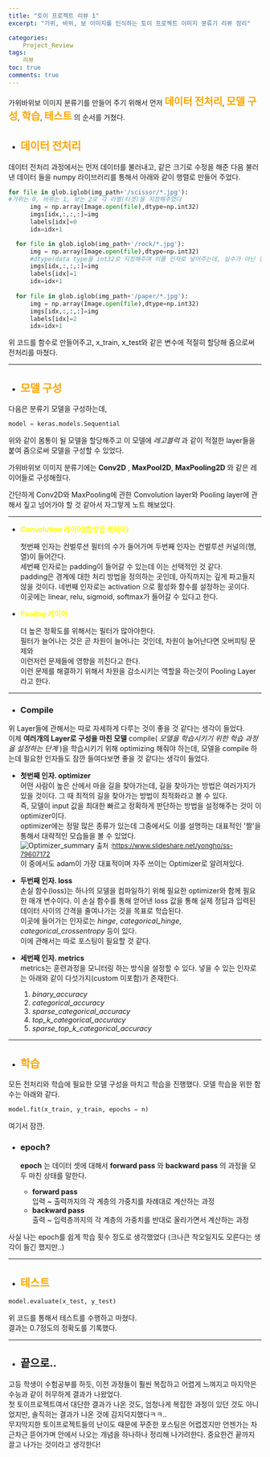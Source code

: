 ```yaml
---
title: "토이 프로젝트 리뷰 1"
excerpt: "가위, 바위, 보 이미지를 인식하는 토이 프로젝트 이미지 분류기 리뷰 정리"

categories:
    Project_Review
tags: 
    리뷰
toc: true
comments: true
---
```

가위바위보 이미지 분류기를 만들어 주기 위해서 먼저 <strong><span style = "font-size : 20px; color :orange" >데이터 전처리</span></strong>, <strong><span style = "font-size : 20px;color :orange" >모델 구성</span></strong>, <strong><span style = "font-size : 20px;color :orange" >학습</span></strong>, <strong><span style = "font-size : 20px;color :orange" >테스트</span></strong> 의 순서를 거쳤다.

- ## <span style = "color : orange">__데이터 전처리__</span>  
 
데이터 전처리 과정에서는 먼저 데이터를 불러내고, 같은 크기로 수정을 해준 다음 불러낸 데이터 들을 numpy 라이브러리를 통해서 아래와 같이 행렬로 만들어 주었다. 
  ```python
  for file in glob.iglob(img_path+'/scissor/*.jpg'):
  #가위는 0, 바위는 1, 보는 2로 각 라벨(타겟)을 지정해주었다
        img = np.array(Image.open(file),dtype=np.int32)
        imgs[idx,:,:,:]=img    
        labels[idx]=0  
        idx=idx+1

    for file in glob.iglob(img_path+'/rock/*.jpg'):
        img = np.array(Image.open(file),dtype=np.int32)
        #dtype(data type을 int32로 지정해주며 이를 인자로 넣어주는데, 실수가 아닌 정수로 표현해주겠다는 의미를 갖는다.)
        imgs[idx,:,:,:]=img    
        labels[idx]=1  
        idx=idx+1       
    
    for file in glob.iglob(img_path+'/paper/*.jpg'):
        img = np.array(Image.open(file),dtype=np.int32)
        imgs[idx,:,:,:]=img    
        labels[idx]=2
        idx=idx+1
```  
위 코드를 함수로 만들어주고, x_train, x_test와 같은 변수에 적절히 할당해 줌으로써 전처리를 마쳤다.

------------
- ## <span style = "color : orange"> __모델 구성__ </span>

다음은 분류기 모델을 구성하는데,  
```python
model = keras.models.Sequential
```
위와 같이 몸통이 될 모델을 할당해주고 이 모델에 _레고블럭_ 과 같이 적절한 layer들을 붙여 줌으로써 모델을 구성할 수 있었다.  

가위바위보 이미지 분류기에는 __Conv2D__ , __MaxPool2D__, __MaxPooling2D__ 와 같은 레이어들로 구성해줬다.  

간단하게 Conv2D와 MaxPooling에 관한 Convolution layer와 Pooling layer에 관해서 짚고 넘어가야 할 것 같아서 자그맣게 노트 해보았다.

-----------

* <span style = "color: yellow">__Convolution 레이어(합성곱 레이어)__</span>  
  
  첫번째 인자는 컨벌루션 필터의 수가 들어가며 
  두번째 인자는  컨벌루션 커널의(행, 열)이 들어간다.  
  세번째 인자로는 padding이 들어갈 수 있는데 이는 선택적인 것 같다.  
   padding은 경계에 대한 처리 방법을 정의하는 곳인데, 아직까지는 깊게 파고들지 않을 것이다.
  네번째 인자로는 activation 으로 활성화 함수를 설정하는 곳이다.  
   이곳에는 linear, relu, sigmoid, softmax가 들어갈 수 있다고 한다.  
     
* <span style = "color : yellow">__Pooling 레이어__</span>
  
  더 높은 정확도를 위해서는 필터가 많아야한다.  
  필터가 늘어나는 것은 곧 차원이 늘어나는 것인데, 차원이 늘어난다면 오버피팅 문제와  
  이런저런 문제들에 영향을 끼친다고 한다.  
  이런 문제를 해결하기 위해서 차원을 감소시키는 역할을 하는것이 Pooling Layer라고 한다.  

----------

- ### __Compile__
위 Layer들에 관해서는 따로 자세하게 다루는 것이 좋을 것 같다는 생각이 들었다.  
이제 __여러개의 Layer로 구성을 마친 모델__  compile( _모델을 학습시키기 위한 학습 과정을 설정하는 단계_ )을 학습시키기 위해 optimizing 해줘야 하는데, 모델을 compile 하는데 필요한 인자들도 잠깐 들여다보면 좋을 것 같다는 생각이 들었다.

  - __첫번째 인자. optimizer__  
어떤 사람이 높은 산에서 마을 길을 찾아가는데, 길을 찾아가는 방법은 여러가지가 있을 것이다. 그 때 최적의 길을 찾아가는 방법이 최적화라고 볼 수 있다.   
즉, 모델이 input 값을 최대한 빠르고 정확하게 판단하는 방법을 설정해주는 것이 이 optimizer이다.  
  optimizer에는 정말 많은 종류가 있는데 그중에서도 이를 설명하는 대표적인 '짤'을 통해서 대략적인 모습들을 볼 수 있었다.  
![Optimizer_summary](https://user-images.githubusercontent.com/71688432/105575314-13094780-5dae-11eb-8e6c-807269f72a2b.jpg)
<span style = "font-size : 13px">출처 :<https://www.slideshare.net/yongho/ss-79607172></span>    
이 중에서도 adam이 가장 대표적이며 자주 쓰이는 Optimizer로 알려져있다.  
  

  - __두번째 인자. loss__  
손실 함수(loss)는 하나의 모델을 컴파일하기 위해 필요한 optimizer와 함께 필요한 매개 변수이다. 이 손실 함수를 통해 얻어낸 loss 값을 통해 실제 정답과 입력된 데이터 사이의 간격을 줄여나가는 것을 목표로 학습된다.  
이곳에 들어가는 인자로는 _hinge_, _categorical_hinge_, _categorical_crossentropy_ 등이 있다.  
이에 관해서는 따로 포스팅이 필요할 것 같다.  
  - __세번째 인자. metrics__  
metrics는 훈련과정을 모니터링 하는 방식을 설정할 수 있다. 넣을 수 있는 인자로는 아래와 같이 다섯가지(custom 미포함)가 존재한다.

     1. _binary_accuracy_  
    2. _categorical_accuracy_  
    3. _sparse_categorical_accuracy_  
    4. _top_k_categorical_accuracy_  
    5. _sparse_top_k_categorical_accuracy_  
 
 ----------

- ## <span style = "color :orange">__학습__</span>  
모든 전처리와 학습에 필요한 모델 구성을 마치고 학습을 진행했다. 모델 학습을 위한 함수는 아래와 같다.
```python
model.fit(x_train, y_train, epochs = n)
```  
여기서 잠깐.
- ### __epoch?__  

     __epoch__ 는 데이터 셋에 대해서 __forward pass__ 와 __backward pass__ 의 과정을 모두 마친 상태를 말한다.  
    - __forward pass__  
    입력 ~ 출력까지의 각 계층의 가중치를 차례대로 계산하는 과정  
    - __backward pass__  
    출력 ~ 입력층까지의 각 계층의 가중치를 반대로 올라가면서 계산하는 과정  

사실 나는 epoch를 쉽게 학습 횟수 정도로 생각했었다 (크나큰 착오일지도 모른다는 생각이 들긴 했지만..)

----------------------------------
- ## <span style = "color : orange">__테스트__</span>
 ```python
 model.evaluate(x_test, y_test)
 ```
 위 코드를 통해서 테스트를 수행하고 마쳤다.  
 결과는 0.7정도의 정확도를 기록했다.

 --------------------------------
- ## __끝으로..__
 고등 학생이 수험공부를 하듯, 이전 과정들이 훨씬 복잡하고 어렵게 느껴지고 마지막은 수능과 같이 허무하게 결과가 나왔었다.  
 첫 토이프로젝트여서 대단한 결과가 나온 것도, 엄청나게 복잡한 과정이 있던 것도 아니었지만, 솔직히는 결과가 나온 것에 감지덕지했다ㅋㅋ..  
무지막지한 토이프로젝트들의 난이도 때문에 꾸준한 포스팅은 어렵겠지만 언젠가는 차근차근 뜯어가며 안에서 나오는 개념을 하나하나 정리해 나가려한다. 중요한건 끝까지 끌고 나가는 것이라고 생각한다!
  

